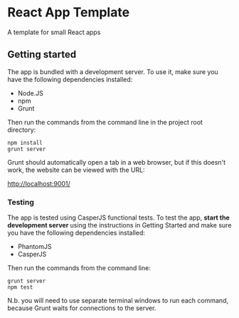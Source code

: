# React App Template
A template for small React apps

## Getting started
The app is bundled with a development server. To use it, make sure you have the following dependencies installed:

- Node.JS
- npm
- Grunt

Then run the commands from the command line in the project root directory:

```
npm install
grunt server
```

Grunt should automatically open a tab in a web browser, but if this doesn't work, the website can be viewed with the URL:

[http://localhost:9001/](http://localhost:9001/)

### Testing
The app is tested using CasperJS functional tests. To test the app, __start the development server__ using the instructions in Getting Started and make sure you have the following dependencies installed:

- PhantomJS
- CasperJS

Then run the commands from the command line:

```
grunt server
npm test
```
N.b. you will need to use separate terminal windows to run each command, because Grunt waits for connections to the server.